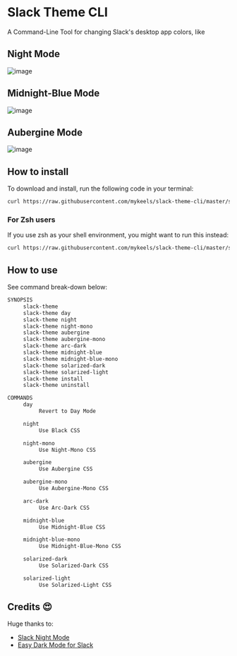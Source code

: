 # Slack Theme CLI

A Command-Line Tool for changing Slack's desktop app colors, like

## Night Mode

![image](https://user-images.githubusercontent.com/11996508/48413960-98fac400-e749-11e8-8151-327c6d60f6d0.png)

## Midnight-Blue Mode

![image](https://user-images.githubusercontent.com/11996508/48414135-19b9c000-e74a-11e8-8aea-7dd7df8dd885.png)

## Aubergine Mode

![image](https://user-images.githubusercontent.com/11996508/48414177-3ce46f80-e74a-11e8-98fb-2f0ce5d0a5f9.png)

## How to install

To download and install, run the following code in your terminal:

```sh
curl https://raw.githubusercontent.com/mykeels/slack-theme-cli/master/slack-theme -O && sh slack-theme install && . ~/.bash_profile
```

### For Zsh users

If you use zsh as your shell environment, you might want to run this instead:

```sh
curl https://raw.githubusercontent.com/mykeels/slack-theme-cli/master/slack-theme -O && SLACK_THEME_SHELL_PROFILE=~/.zshenv sh slack-theme install && . ~/.zshenv
```

## How to use

See command break-down below:

```txt
SYNOPSIS
     slack-theme
     slack-theme day
     slack-theme night
     slack-theme night-mono
     slack-theme aubergine
     slack-theme aubergine-mono
     slack-theme arc-dark
     slack-theme midnight-blue
     slack-theme midnight-blue-mono
     slack-theme solarized-dark
     slack-theme solarized-light
     slack-theme install
     slack-theme uninstall

COMMANDS
     day
          Revert to Day Mode

     night
          Use Black CSS

     night-mono
          Use Night-Mono CSS

     aubergine
          Use Aubergine CSS

     aubergine-mono
          Use Aubergine-Mono CSS

     arc-dark
          Use Arc-Dark CSS

     midnight-blue
          Use Midnight-Blue CSS

     midnight-blue-mono
          Use Midnight-Blue-Mono CSS

     solarized-dark
          Use Solarized-Dark CSS

     solarized-light
          Use Solarized-Light CSS
```

## Credits 😍

Huge thanks to:

- [Slack Night Mode](https://github.com/laCour/slack-night-mode)
- [Easy Dark Mode for Slack](https://dev.to/changoman/easy-dark-mode-for-slack-1mmn)